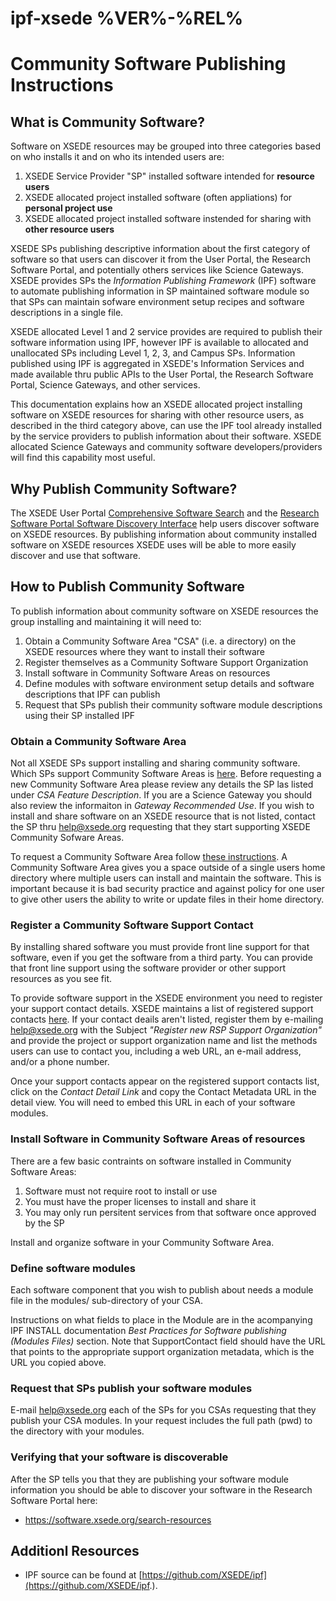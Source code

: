 # ipf-xsede %VER%-%REL%
# Community Software Publishing Instructions  
## What is Community Software?

Software on XSEDE resources may be grouped into three categories based on who installs it and on who its intended
users are:
1. XSEDE Service Provider "SP" installed software intended for **resource users**
2. XSEDE allocated project installed software (often appliations) for **personal project use**
3. XSEDE allocated project installed software instended for sharing with **other resource users**

XSEDE SPs publishing descriptive information about the first category of software so that users can discover it from
the User Portal, the Research Software Portal, and potentially others services like Science Gateways. XSEDE provides
SPs the *Information Publishing Framework* (IPF) software to automate publishing information in SP maintained software
module so that SPs can maintain sofware environment setup recipes and software descriptions in a single file.

XSEDE allocated Level 1 and 2 service provides are required to publish their software information using IPF, however IPF
is available to allocated and unallocated SPs including Level 1, 2, 3, and Campus SPs. Information published using IPF
is aggregated in XSEDE's Information Services and made available thru public APIs to the User Portal, the Research
Software Portal, Science Gateways, and other services.

This documentation explains how an XSEDE allocated project installing software on XSEDE resources for sharing with other
resource users, as described in the third category above, can use the IPF tool already installed by the service providers to
publish information about their software. XSEDE allocated Science Gateways and community software developers/providers
will find this capability most useful.

## Why Publish Community Software?

The XSEDE User Portal [Comprehensive Software Search](https://portal.xsede.org/software#/) and the
[Research Software Portal Software Discovery Interface](https://software.xsede.org/search-resources) help users
discover software on XSEDE resources. By publishing information about community installed software on XSEDE
resources XSEDE uses will be able to more easily discover and use that software.

## How to Publish Community Software

To publish information about community software on XSEDE resources the group installing and maintaining it will need to:
 1. Obtain a Community Software Area "CSA" (i.e. a directory) on the XSEDE resources where they want to install their software
 2. Register themselves as a Community Software Support Organization
 3. Install software in Community Software Areas on resources
 4. Define modules with software environment setup details and software descriptions that IPF can publish
 5. Request that SPs publish their community software module descriptions using their SP installed IPF

### Obtain a Community Software Area

Not all XSEDE SPs support installing and sharing community software. Which SPs support Community Software Areas is 
[here](http://info.xsede.org/wh1/warehouse-views/v1/resources-csa/). Before requesting a new Community Software Area please
review any details the SP las listed under *CSA Feature Description*. If you are a Science Gateway you should also review the
informaiton in *Gateway Recommended Use*. If you wish to install and share software on an XSEDE resource that is not listed,
contact the SP thru help@xsede.org requesting that they start supporting XSEDE Community Sofware Areas.

To request a Community Software Area follow [these instructions](https://www.xsede.org/ecosystem/software). A Community
Software Area gives you a space outside of a single users home directory where multiple users can install and maintain the
software. This is important because it is bad security practice and against policy for one user to give other users the ability
to write or update files in their home directory.

### Register a Community Software Support Contact

By installing shared software you must provide front line support for that software, even if you get the software from a third
party. You can provide that front line support using the software provider or other support resources as you see fit.

To provide software support in the XSEDE environment you need to register your support contact details. XSEDE maintains
a list of registered support contacts [here](https://info.xsede.org/wh1/xcsr-db/v1/supportcontacts/). If your contact deails 
aren't listed, register them by e-mailing help@xsede.org with the Subject *"Register new RSP Support Organization"* and
provide the project or support organization name and list the methods users can use to contact you, including a web URL,
an e-mail address, and/or a phone number.

Once your support contacts appear on the registered support contacts list, click on the *Contact Detail Link* and copy the
Contact Metadata URL in the detail view. You will need to embed this URL in each of your software modules.

### Install Software in Community Software Areas of resources

There are a few basic contraints on software installed in Community Software Areas:
 1. Software must not require root to install or use
 2. You must have the proper licenses to install and share it
 3. You may only run persitent services from that software once approved by the SP

Install and organize software in your Community Software Area.

### Define software modules

Each software component that you wish to publish about needs a module file in the modules/ sub-directory of your CSA.

Instructions on what fields to place in the Module are in the acompanying IPF INSTALL documentation
*Best Practices for Software publishing  (Modules Files)* section. Note that SupportContact field should have
the URL that points to the appropriate support organization metadata, which is the URL you copied above.

### Request that SPs publish your software modules

E-mail help@xsede.org each of the SPs for you CSAs requesting that they publish your CSA modules. In your request
includes the full path (pwd) to the directory with your modules.

### Verifying that your software is discoverable
After the SP tells you that they are publishing your software module information you should be able to discover your software
in the Research Software Portal here:
* https://software.xsede.org/search-resources

## Additionl Resources
- IPF source can be found at [https://github.com/XSEDE/ipf](https://github.com/XSEDE/ipf.).
